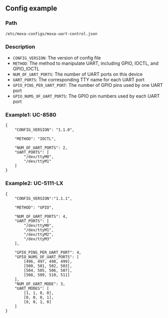 ## Config example

### Path 
```
/etc/moxa-configs/moxa-uart-control.json
```

### Description

* `CONFIG_VERSION`: The version of config file
* `METHOD`: The method to manipulate UART, including GPIO, IOCTL, and GPIO_IOCTL
* `NUM_OF_UART_PORTS`: The number of UART ports on this device
* `UART_PORTS`: The corresponding TTY name for each UART port
* `GPIO_PINS_PER_UART_PORT`: The number of GPIO pins used by one UART port
* `GPIO_NUMS_OF_UART_PORTS`: The GPIO pin numbers used by each UART port

### Example1: UC-8580

```
{
	"CONFIG_VERSION": "1.1.0",

	"METHOD": "IOCTL",

	"NUM_OF_UART_PORTS": 2,
	"UART_PORTS": [
		"/dev/ttyM0",
		"/dev/ttyM1"
	]
}
```

### Example2: UC-5111-LX

```
{
	"CONFIG_VERSION":"1.1.1",

	"METHOD": "GPIO",

	"NUM_OF_UART_PORTS": 4,
	"UART_PORTS": [
		"/dev/ttyM0",
		"/dev/ttyM1",
		"/dev/ttyM2",
		"/dev/ttyM3"
	],

	"GPIO_PINS_PER_UART_PORT": 4,
	"GPIO_NUMS_OF_UART_PORTS": [
		[496, 497, 498, 499],
		[500, 501, 502, 503],
		[504, 505, 506, 507],
		[508, 509, 510, 511]
	],
	"NUM_OF_UART_MODE": 3,
	"UART_MODES": [
		[1, 1, 0, 0],
		[0, 0, 0, 1],
		[0, 0, 1, 0]
	]
}
```
